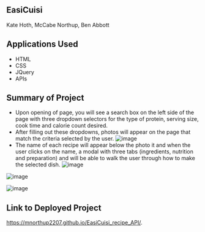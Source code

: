 ## EasiCuisi
Kate Hoth, McCabe Northup, Ben Abbott

## Applications Used
- HTML
- CSS
- JQuery
- APIs

## Summary of Project
- Upon opening of page, you will see a search box on the left side of the page with three dropdown selectors for the type of protein, serving size, cook time and calorie count desired.
- After filling out these dropdowns, photos will appear on the page that match the criteria selected by the user.
![image](assets/img/madalPage.png)
- The name of each recipe will appear below the photo it and when the user clicks on the name, a modal with three tabs (ingredients, nutrition and preparation) and will be able to walk the user through how to make the selected dish.
![image](assets/img/ingredPage.png)

![image](assets/img/prepPage.png)

![image](assets/img/nutPage.png)


## Link to Deployed Project
https://mnorthup2207.github.io/EasiCuisi_recipe_API/.